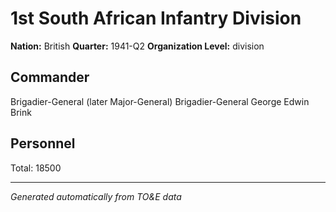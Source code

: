 # 1st South African Infantry Division

**Nation:** British
**Quarter:** 1941-Q2
**Organization Level:** division

## Commander

Brigadier-General (later Major-General) Brigadier-General George Edwin Brink

## Personnel

Total: 18500

---
*Generated automatically from TO&E data*
